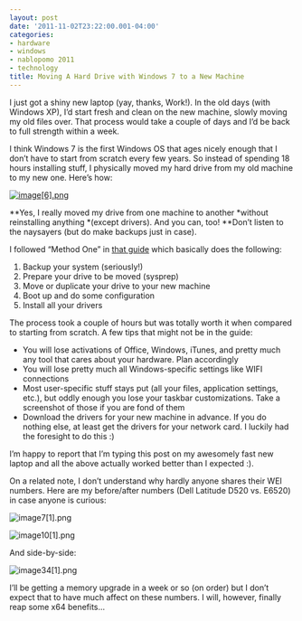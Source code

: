 ```yaml
---
layout: post
date: '2011-11-02T23:22:00.001-04:00'
categories:
- hardware
- windows
- nablopomo 2011
- technology
title: Moving A Hard Drive with Windows 7 to a New Machine
---
```



I just got a shiny new laptop (yay, thanks, Work!). In the old days (with Windows XP), I’d start fresh and clean on the new machine, slowly moving my old files over. That process would take a couple of days and I’d be back to full strength within a week. 

I think Windows 7 is the first Windows OS that ages nicely enough that I don’t have to start from scratch every few years. So instead of spending 18 hours installing stuff, I physically moved my hard drive from my old machine to my new one. Here’s how:

[![image[6].png](/assets/2011/image[6].png)](http://www.sevenforums.com/tutorials/135077-windows-7-installation-transfer-new-computer.html)

**Yes, I really moved my drive from one machine to another *without reinstalling anything *(except drivers). And you can, too! **Don’t listen to the naysayers (but do make backups just in case).

I followed “Method One” in [that guide](http://www.sevenforums.com/tutorials/135077-windows-7-installation-transfer-new-computer.html) which basically does the following:  

1. Backup your system (seriously!)
2. Prepare your drive to be moved (sysprep)
3. Move or duplicate your drive to your new machine
4. Boot up and do some configuration
5. Install all your drivers

The process took a couple of hours but was totally worth it when compared to starting from scratch. A few tips that might not be in the guide:     
* You will lose activations of Office, Windows, iTunes, and pretty much any tool that cares about your hardware. Plan accordingly     
* You will lose pretty much all Windows-specific settings like WIFI connections     
* Most user-specific stuff stays put (all your files, application settings, etc.), but oddly enough you lose your taskbar customizations. Take a screenshot of those if you are fond of them 
* Download the drivers for your new machine in advance. If you do nothing else, at least get the drivers for your network card. I luckily had the foresight to do this :)  


I’m happy to report that I’m typing this post on my awesomely fast new laptop and all the above actually worked better than I expected :). 

On a related note, I don’t understand why hardly anyone shares their WEI numbers. Here are my before/after numbers (Dell Latitude D520 vs. E6520) in case anyone is curious:

![image7[1].png](/assets/2011/image7[1].png)

![image10[1].png](/assets/2011/image10[1].png)

And side-by-side:

![image34[1].png](/assets/2011/image34[1].png)

I’ll be getting a memory upgrade in a week or so (on order) but I don’t expect that to have much affect on these numbers. I will, however, finally reap some x64 benefits...